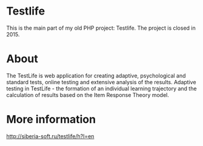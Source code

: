 # Testlife

This is the main part of my old PHP project: Testlife.
The project is closed in 2015.

# About

The TestLife is web application for creating adaptive, psychological and standard tests, 
online testing and extensive analysis of the results. 
Adaptive testing in TestLife - the formation of an individual learning trajectory and the calculation of results based on 
the Item Response Theory model.

# More information

http://siberia-soft.ru/testlife/h?l=en
